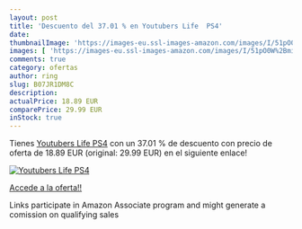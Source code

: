 ```yaml
---
layout: post
title: 'Descuento del 37.01 % en Youtubers Life  PS4'
date: 
thumbnailImage: 'https://images-eu.ssl-images-amazon.com/images/I/51pO0W%2BmiGL._SL200_.jpg'
images: [ 'https://images-eu.ssl-images-amazon.com/images/I/51pO0W%2BmiGL._SL200_.jpg' ]
comments: true
category: ofertas
author: ring
slug: B07JR1DM8C
description:
actualPrice: 18.89 EUR
comparePrice: 29.99 EUR
inStock: true
---
```


Tienes [Youtubers Life  PS4](https://www.amazon.es/dp/B07JR1DM8C/?tag=tolees-21) con un 37.01 % de descuento con precio de oferta de 18.89 EUR (original: 29.99 EUR) en el siguiente enlace!

[![Youtubers Life  PS4](https://images-eu.ssl-images-amazon.com/images/I/51pO0W%2BmiGL._SL200_.jpg)](https://www.amazon.es/dp/B07JR1DM8C/?tag=tolees-21)

[Accede a la oferta!!](https://www.amazon.es/dp/B07JR1DM8C/?tag=tolees-21)

Links participate in Amazon Associate program and might generate a comission on qualifying sales


